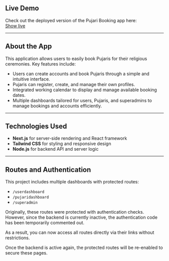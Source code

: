 ## Live Demo

Check out the deployed version of the Pujari Booking app here:  
[Show live](https://pujari-booking-next-js-tailwind.vercel.app/)

---

## About the App

This application allows users to easily book Pujaris for their religious ceremonies. Key features include:

- Users can create accounts and book Pujaris through a simple and intuitive interface.
- Pujaris can register, create, and manage their own profiles.
- Integrated working calendar to display and manage available booking dates.
- Multiple dashboards tailored for users, Pujaris, and superadmins to manage bookings and accounts efficiently.

---

## Technologies Used

- **Next.js** for server-side rendering and React framework  
- **Tailwind CSS** for styling and responsive design  
- **Node.js** for backend API and server logic  

---

## Routes and Authentication

This project includes multiple dashboards with protected routes:

- `/userdashboard`
- `/pujaridashboard`
- `/superadmin`

Originally, these routes were protected with authentication checks. However, since the backend is currently inactive, the authentication code has been temporarily commented out.

As a result, you can now access all routes directly via their links without restrictions.

Once the backend is active again, the protected routes will be re-enabled to secure these pages.

